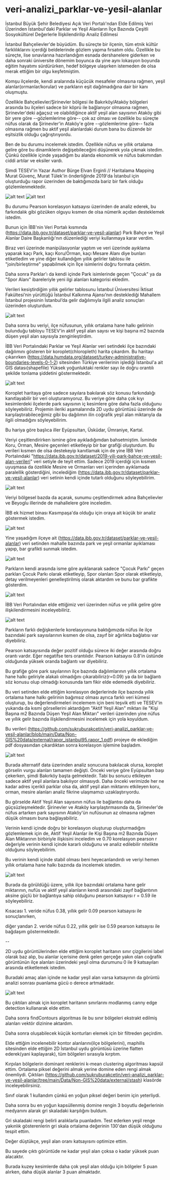 # veri-analizi_parklar-ve-yesil-alanlar
İstanbul Büyük Şehir Belediyesi Açık Veri Portalı'ndan Elde Edilmiş Veri Üzerinden İstanbul'daki Parklar ve Yeşil Alanların İlçe Bazında Çeşitli Sosyokültürel Değerlerle İlişkilendirilip Analiz Edilmesi

İstanbul Bahçelievler'de büyüdüm. Bu süreçte bir ilçenin, tüm etnik kültür farklılıklarını içerdiği beldelerinde gözlem yapma fırsatım oldu. Özellikle bu süreçte, lise sınavlarına hazırlandığım esnada dershanelere giderken ve daha sonraki üniversite dönemim boyunca da yine aynı lokasyon boyunda eğitim hayatımı sürdürürken, hedef bölgeye ulaşırken istemeden de olsa merak ettiğim bir olgu keşfetmiştim.

Komşu ilçelerde, kendi aralarında küçücük mesafeler olmasına rağmen, yeşil alanlar(ormanlar/korular) ve parkların eşit dağılmadığına dair bir kanı oluşmuştu.

Özellikle Bahçelievler/Şirinevler bölgesi ile Bakırköy/Ataköy bölgeleri arasında bu ilçeleri sadece bir köprü ile bağlanıyor olmasına rağmen, Şirinevler'deki ağaçsız ve olabildiğince aktif yeşil alan sayısının Ataköy gibi bir yere göre --gözlemlerime göre-- çok az olması ve özellikle bu süreçte nüfus olarak da Şirinevler'in Ataköy'e göre --gözlemlerime göre-- fazla olmasına rağmen bu aktif yeşil alanlardaki durum bana bu düzende bir eşitsizlik olduğu çağrıştırıyordu. 

Ben de bu durumu incelemek istedim. Özellikle nüfus ve yıllık ortalama gelire göre bu dinamiklerin değişebileceğini düşünerek yola çıkmak istedim. Çünkü özellikle içinde yaşadığım bu alanda ekonomik ve nüfus bakımından ciddi artılar ve eksiler vardı.

Şimdi TESEV'in Yazar Author Bürge Elvan Erginli // Haritalama Mapping Murat Güvenç, Murat Tülek'in önderliğinde 2019'da İstanbul için oluşturduğu rapor üzerinden de baktığımızda bariz bir fark olduğu gözlemlenmektedir.

![alt text](https://github.com/sukruburakcetin/veri-analizi_parklar-ve-yesil-alanlar/blob/main/Data/Non-GIS%20data/external/bahcelievler_veriler.PNG?raw=true)
![alt text](https://github.com/sukruburakcetin/veri-analizi_parklar-ve-yesil-alanlar/blob/main/Data/Non-GIS%20data/external/bakirkoy_veriler.PNG?raw=true)

Bu durumu Pearson korelasyon katsayısı üzerinden de analiz ederek, bu farkındalık gibi gözüken olguyu kısmen de olsa nümerik açıdan desteklemek istedim.

Bunun için İBB'nin Veri Portalı kısmında (https://data.ibb.gov.tr/dataset/parklar-ve-yesil-alanlar) Park Bahçe ve Yeşil Alanlar Daire Başkanlığı'nın düzenlediği veriyi kullanmaya karar verdim.

Biraz veri üzerinde manipülasyonlar yaptım ve veri üzerinde ayıklama yaparak kaçı Park, kaçı Koru/Orman, kaçı Mesare Alanı diye bunları etiketledim ve yine diğer kullandığım yıllık gelirler tablosu ile "join/birleştirme" yapabilmek için İlçe isimlerini doğru formata çektim.

Daha sonra Parklar'ı da kendi içinde Park isimlerinde geçen "Çocuk" ya da "Spor Alanı" ibareleriyle yeni ilgi alanları kategorisi ekledim.

Verileri kesiştirdiğim yıllık gelirler tablosunu İstanbul Üniversitesi İktisat Fakültesi’nin yürüttüğü İstanbul Kalkınma Ajansı’nın desteklediği Mahallem İstanbul projesinin İstanbul’da gelir dağılımıyla ilgili analiz sonuçları üzerinden oluşturdum.

![alt text](https://i.pstimaj.com/img/78/0x1060/5ae1f42eae298b8e0125189a.jpg)

Daha sonra bu veriyi, ilçe nüfusunun, yıllık ortalama hane halkı gelirinin bulunduğu tabloyu TESEV'in aktif yeşil alan sayısı ve kişi başına m2 bazında düşen yeşil alan sayısıyla zenginleştirdim.

İBB Veri Portalındaki Parklar ve Yeşil Alanlar veri setindeki ilçe bazındaki dağılımını gösteren bir koroplet(chloropleth) harita çıkardım. Bu haritayı çıkarırken (https://data.humdata.org/dataset/turkey-administrative-boundaries-levels-0-1-2) sitesinden Türkiye verilerinin işlediği İstanbul'a ait GIS datası(shapefile) Yüksek yoğunluktaki renkler sayı ile doğru orantılı şekilde tonlama şiddetini göstermektedir.


![alt text](https://github.com/sukruburakcetin/veri-analizi_parklar-ve-yesil-alanlar/blob/main/Scripts/Working%20Scripts/Data%20Analysis%20and%20Visualization%20Scripts/Data%20Analysis_Istanbul%20Parks%20and%20Green%20Areas%20Map/Media/Plots/yayilim/yayilim_tr.svg?raw=true)

Koroplet haritaya göre sadece sayılara bakılarak söz konusu farkındalığı kanıtlayabilir bir veri oluşturamıyoruz. Bu veriye göre daha çok kıyı kesimlerdeki ilçelerde park sayısının iç kesimlere göre daha fazla olduğunu söyleyebiliriz. Projemin ileriki aşamalarında 2D uydu görüntüsü üzerinde de karşılaştırabileceğimiz gibi bu dağılımın ilin coğrafik yeşil alan miktarıyla da ilgili olmadığını söyleyebilirim.

Bu hariya göre başlıca iller Eyüpsultan, Üsküdar, Ümraniye, Kartal.

Veriyi çeşitlendirirken ismine göre ayıkladığımdan bahsetmiştim. İsminde Koru, Orman, Mesire geçenleri etiketleyip bir bar grafiği oluşturdum. Bu verileri kısmen de olsa destekeyip kanıtlamak için de yine İBB Veri Portalındaki "https://data.ibb.gov.tr/dataset/2019-yili-park-bahce-ve-yesil-alan-verileri" veri setiyle de teyit ettim. Sadece 2019 içerdiği için kısmen uyuşmasa da özellikle Mesire ve Ormanları veri içerinden ayıklamada paralellik gösterdiğini, incelediğim (https://data.ibb.gov.tr/dataset/parklar-ve-yesil-alanlar) veri setinin kendi içinde tutarlı olduğunu söyleyebilirim.

![alt text](https://github.com/sukruburakcetin/veri-analizi_parklar-ve-yesil-alanlar/blob/main/Scripts/Working%20Scripts/Data%20Analysis%20and%20Visualization%20Scripts/Data%20Analysis_Istanbul%20Parks%20and%20Green%20Areas%20Map/Media/Plots/turler/turler_genel_tr.png?raw=true)

Veriyi bölgesel bazda da açarak, sunumu çeşitlendirmek adına Bahçelievler ve Beyoglu illerinde de mahallelere göre inceledim.

İBB ek hizmet binası Kasımpaşa'da olduğu için oraya ait küçük bir analiz göstermek istedim.

![alt text](https://github.com/sukruburakcetin/veri-analizi_parklar-ve-yesil-alanlar/blob/main/Scripts/Working%20Scripts/Data%20Analysis%20and%20Visualization%20Scripts/Data%20Analysis_Istanbul%20Parks%20and%20Green%20Areas%20Map/Media/Plots/turler/turler_beyoglu_genel_tr.png?raw=true)

Yine yaşadığım ilçeye ait (https://data.ibb.gov.tr/dataset/parklar-ve-yesil-alanlar) veri setinden mahalle bazında park ve yeşil ormanlar ayıklaması yapıp, bar grafikti sunmak istedim.

![alt text](https://github.com/sukruburakcetin/veri-analizi_parklar-ve-yesil-alanlar/blob/main/Scripts/Working%20Scripts/Data%20Analysis%20and%20Visualization%20Scripts/Data%20Analysis_Istanbul%20Parks%20and%20Green%20Areas%20Map/Media/Plots/turler/turler_bahcelievler_genel_tr.png?raw=true)

Parkların kendi arasında isme göre ayıklanarak sadece "Çocuk Parkı" geçen parkları Çocuk Parkı olarak etiketleyip, Spor olanları Spor olarak etiketleyip, detay verilmeyenleri genelleştirilmiş olarak aktardım ve bunu bar grafikte gösterdim.

![alt text](https://github.com/sukruburakcetin/veri-analizi_parklar-ve-yesil-alanlar/blob/main/Scripts/Working%20Scripts/Data%20Analysis%20and%20Visualization%20Scripts/Data%20Analysis_Istanbul%20Parks%20and%20Green%20Areas%20Map/Media/Plots/turler/turler_sadece_parklar_tr.png?raw=true)

İBB Veri Portalından elde ettiğimiz veri üzerinden nüfus ve yıllık gelire göre ilişkilendirmesini inceleyebiliriz.

![alt text](https://github.com/sukruburakcetin/veri-analizi_parklar-ve-yesil-alanlar/blob/main/Scripts/Working%20Scripts/Data%20Analysis%20and%20Visualization%20Scripts/Data%20Analysis_Istanbul%20Parks%20and%20Green%20Areas%20Map/Media/Plots/nufus/nufus_ibb_tr.svg?raw=true)

Parkların farklı değişkenlerle korelasyonuna baktığımızda nüfus ile ilçe bazındaki park sayısılarının kısmen de olsa, zayıf bir ağırlıkta bağlatısı var diyebiliriz. 

Pearson katsayısında değer pozitif olduğu sürece iki değer arasında doğru orantı vardır. Eğer negatifse ters orantılıdır.
Pearson katsayısı 0.8'in üstünde olduğunda yüksek oranda bağlantı var diyebiliriz.

Bu grafiğe göre park sayılarının ilçe bazında dağılımlarının yıllık ortalama hane halkı geliriyle alakalı olmadığını çıkarabiliriz(r=0.09) ya da bir bağlantı söz konusu olup olmadığı konusunda tam fikir elde edemedik diyebiliriz.

Bu veri setinden elde ettiğim korelasyon değerlerinde ilçe bazında yıllık ortalama hane halkı gelirinin bağımsız olması ayrıca farklı veri kümesi oluşturup, bu değerlendirmeleri incelemem için beni teşvik etti ve TESEV'in yukarıda da kısmi görsellerini aktardığım  "Aktif Yeşil Alan" miktarı ile "Kişi Başına m2 Bazında Düşen Yeşil Alan Miktarı" verileri üzerinden yine nüfus ve yıllık gelir bazında ilişkilendirmesini incelemek için yola koyuldum.

Bu verileri (https://github.com/sukruburakcetin/veri-analizi_parklar-ve-yesil-alanlar/blob/main/Data/Non-GIS%20data/external/rapor_istanbul95.rapor_1.pdf) projeye de eklediğim pdf dosyasından çıkardıktan sonra korelasyon işlemine başladım.

![alt text](https://github.com/sukruburakcetin/veri-analizi_parklar-ve-yesil-alanlar/blob/main/Scripts/Working%20Scripts/Data%20Analysis%20and%20Visualization%20Scripts/Data%20Analysis_Istanbul%20Parks%20and%20Green%20Areas%20Map/Media/Plots/nufus/nufus_alt_population_tr.svg?raw=true)

Burada alternatif data üzerinden analiz sonucuna bakılacak olursa, koroplet görselin vurgu alanları tamamen değişti. Önceki veriye göre Eyüpsultan başı çekerken, şimdi Bakırköy başta gelmektedir. Tabi bu sonucu etkileyen sadece aktif yeşil alanlara bakılıyor olmasıydı. Daha önceki verimizde her ne kadar adres içerikli parklar olsa da, aktif yeşil alan miktarını etkileyen koru, orman, mesire alanları analiz fikrine ulaşmamızı uzaklaştırıyordu.

Bu görselde Aktif Yeşil Alan sayısının nüfus ile bağlantısı daha da güçsüzleşmektedir. Şirinevler ve Ataköy karşılaştırmasında da, Şirinevler'de nüfus artarken park sayısının Ataköy'ün nufüsunun az olmasına rağmen düşük olmasını buna bağlayabiliriz.

Verinin kendi içinde doğru bir korelasyon oluşturup oluşturmadığını gözlemlemek için de, Aktif Yeşil Alanlar ile Kişi Başına m2 Bazında Düşen Alan Miktarının birbiriyle ilişkisini inceledim ve 0.70 korelasyon pearson r değeriyle verinin kendi içinde kararlı olduğunu ve analiz edilebilir nitelikte olduğunu söyleyebilirim.

Bu verinin kendi içinde stabil olması beni heyecanlandırdı ve veriyi hemen yıllık ortalama hane halkı bazında da incelemek istedim.

![alt text](https://github.com/sukruburakcetin/veri-analizi_parklar-ve-yesil-alanlar/blob/main/Scripts/Working%20Scripts/Data%20Analysis%20and%20Visualization%20Scripts/Data%20Analysis_Istanbul%20Parks%20and%20Green%20Areas%20Map/Media/Plots/gelir/gelir_alt_gelir_tr.svg?raw=true)

Burada da görüldüğü üzere, yıllık ilçe bazındaki ortalama hane gelir miktarının, nufüs ve aktif yeşil alanların kendi arasındaki zayıf bağlantının aksine güçlü bir bağlantıya sahip olduğunu pearson katsayısı r = 0.59 ile söyleyebiliriz.

Kısacası 1. veride nüfus 0.38, yıllık gelir 0.09 pearson katsayısı ile sonuçlanırken,

diğer yandan 2. veride nüfus 0.22, yıllık gelir ise 0.59 pearson katsayısı ile bağdaşım göstermektedir.

--

2D uydu görüntülerinden elde ettiğim koroplet haritanın sınır çizgilerini label olarak baz alıp, bu alanlar içerisine denk gelen gerçeğe yakın olan coğrafik görüntünün ilçe alanları üzerindeki yeşil olma durumunu 0 ile 9 katsayıları arasında etiketlemek istedim.

Buradaki amaç alan içinde ne kadar yeşil alan varsa katsayının da görüntü analizi sonrası puanlama gücü o derece artmaktadır.

![alt text](https://github.com/sukruburakcetin/veri-analizi_parklar-ve-yesil-alanlar/blob/main/Scripts/Working%20Scripts/Data%20Analysis%20and%20Visualization%20Scripts/Data%20Analysis_Istanbul%20Parks%20and%20Green%20Areas%20Map/Media/Plots/analizi/analizi_figure.png?raw=true)

Bu çıktıları almak için koroplet haritanın sınırlarını modlanmış canny edge detection kullanarak elde ettim.

Daha sonra findContours algoritmas ile bu sınır bölgeleri ekstrakt edilmiş alanları vektör dizinine aktardım.

Daha sonra oluşabilecek küçük konturları elemek için bir filtreden geçirdim.

Elde ettiğim incelenebilir kontor alanlarını(ilçe bölgelerini), maphills sitesinden elde ettiğim 2D İstanbul uydu görüntüsü üzerine flatten ederek(yani kaplayarak), tüm bölgeleri sırasıyla kırptım.

Kırpılan bölgelerin dominant renklerini k-mean clustering algoritması kapsül ettim. Ortalama piksel değerini almak yerine domine eden rengi almak önemliydi. Çıktıları (https://github.com/sukruburakcetin/veri-analizi_parklar-ve-yesil-alanlar/tree/main/Data/Non-GIS%20data/external/stash) klasörde inceleyebilirsiniz.

Sınıf olarak 1 kullandım çünkü en yoğun piksel değeri benim için yeterliydi.

Daha sonra bu en yoğun kapsüllenmiş domine rengin 3 boyutlu değerlerinin medyanını alarak gri skaladaki karşılığını buldum.

Gri skaladaki rengi belirli aralıklarla puanladım. Test ederken yeşil renge yakınlık gösterenlerin gri skala ortalama değerinin 130'dan düşük olduğunu tespit ettim.

Değer düştükçe, yeşil alan oranı katsayısını optimize ettim.

Bu sayede çıktı görüntüde ne kadar yeşil alan çoksa o kadar yüksek puan alacaktır.

Burada kuzey kesimlerde daha çok yeşil alan olduğu için bölgeler 5 puan alırken, daha düşük alanlar 3 puan almaktadır.







